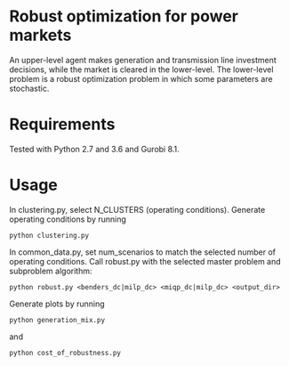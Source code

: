 # Robust optimization for power markets

An upper-level agent makes generation and transmission line investment decisions, while the market is cleared in the lower-level.
The lower-level problem is a robust optimization problem in which some parameters are stochastic.

# Requirements

Tested with Python 2.7 and 3.6 and Gurobi 8.1.

# Usage

In clustering.py, select N_CLUSTERS (operating conditions). Generate operating
conditions by running

```
python clustering.py
```

In common_data.py, set num_scenarios to match the selected number of operating conditions. Call robust.py with the selected master problem and subproblem algorithm:

```
python robust.py <benders_dc|milp_dc> <miqp_dc|milp_dc> <output_dir>
```

Generate plots by running

```
python generation_mix.py
```

and

```
python cost_of_robustness.py
```
